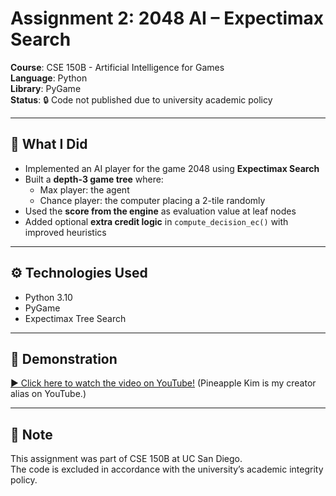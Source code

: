 # Assignment 2: 2048 AI – Expectimax Search

**Course**: CSE 150B - Artificial Intelligence for Games  
**Language**: Python  
**Library**: PyGame  
**Status**: 🔒 Code not published due to university academic policy

---

## 📌 What I Did

- Implemented an AI player for the game 2048 using **Expectimax Search**
- Built a **depth-3 game tree** where:
  - Max player: the agent
  - Chance player: the computer placing a 2-tile randomly
- Used the **score from the engine** as evaluation value at leaf nodes
- Added optional **extra credit logic** in `compute_decision_ec()` with improved heuristics

---

## ⚙️ Technologies Used

- Python 3.10
- PyGame
- Expectimax Tree Search

---

## 🎥 Demonstration

[▶️ Click here to watch the video on YouTube!](https://youtu.be/cG-FpsGfkfU)
(Pineapple Kim is my creator alias on YouTube.)

---

## 🛑 Note

This assignment was part of CSE 150B at UC San Diego.  
The code is excluded in accordance with the university’s academic integrity policy.
